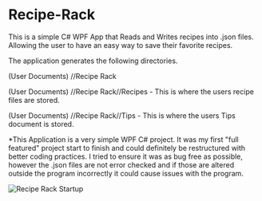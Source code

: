 # Recipe-Rack

This is a simple C# WPF App that Reads and Writes recipes into .json files. Allowing the user to have an easy way to save their favorite recipes.

The application generates the following directories.

(User Documents) //Recipe Rack

(User Documents) //Recipe Rack//Recipes - This is where the users recipe files are stored.

(User Documents) //Recipe Rack//Tips - This is where the users Tips document is stored.

*This Application is a very simple WPF C# project. It was my first "full featured" project start to finish and could definitely be restructured with better coding practices. I tried to ensure it was as bug free as possible, however the .json files are not error checked and if those are altered outside the program incorrectly it could cause issues with the program.

![Recipe Rack Startup](https://github.com/Rowwbit/Recipe-Rack/edit/master/RR_Main.PNG)
